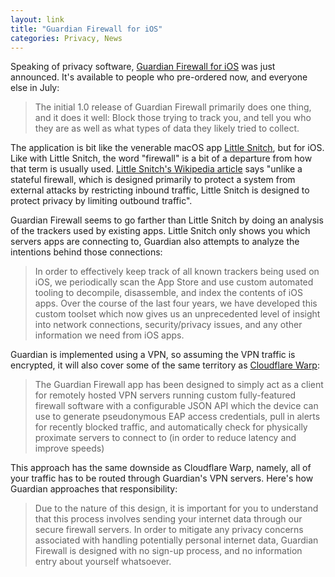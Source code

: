 ```yaml
---
layout: link
title: "Guardian Firewall for iOS"
categories: Privacy, News
---
```


Speaking of privacy software, [Guardian Firewall for iOS](https://guardianapp.com/blog/2019/06/introducing-guardian-firewall-for-ios/) was just announced. It's available to people who pre-ordered now, and everyone else in July:

> The initial 1.0 release of Guardian Firewall primarily does one thing, and it does it well: Block those trying to track you, and tell you who they are as well as what types of data they likely tried to collect.

The application is bit like the venerable macOS app [Little Snitch](https://www.obdev.at/products/littlesnitch/index.html), but for iOS. Like with Little Snitch, the word "firewall" is a bit of a departure from how that term is usually used. [Little Snitch's Wikipedia article](https://en.wikipedia.org/wiki/Little_Snitch) says "unlike a stateful firewall, which is designed primarily to protect a system from external attacks by restricting inbound traffic, Little Snitch is designed to protect privacy by limiting outbound traffic".

Guardian Firewall seems to go farther than Little Snitch by doing an analysis of the trackers used by existing apps. Little Snitch only shows you which servers apps are connecting to, Guardian also attempts to analyze the intentions behind those connections:

> In order to effectively keep track of all known trackers being used on iOS, we periodically scan the App Store and use custom automated tooling to decompile, disassemble, and index the contents of iOS apps. Over the course of the last four years, we have developed this custom toolset which now gives us an unprecedented level of insight into network connections, security/privacy issues, and any other information we need from iOS apps.

Guardian is implemented using a VPN, so assuming the VPN traffic is encrypted, it will also cover some of the same territory as [Cloudflare Warp](/2019/06/24/on-cloudflare-warp-privacy/):

> The Guardian Firewall app has been designed to simply act as a client for remotely hosted VPN servers running custom fully-featured firewall software with a configurable JSON API which the device can use to generate pseudonymous EAP access credentials, pull in alerts for recently blocked traffic, and automatically check for physically proximate servers to connect to (in order to reduce latency and improve speeds)

This approach has the same downside as Cloudflare Warp, namely, all of your traffic has to be routed through Guardian's VPN servers. Here's how Guardian approaches that responsibility:

> Due to the nature of this design, it is important for you to understand that this process involves sending your internet data through our secure firewall servers. In order to mitigate any privacy concerns associated with handling potentially personal internet data, Guardian Firewall is designed with no sign-up process, and no information entry about yourself whatsoever.

